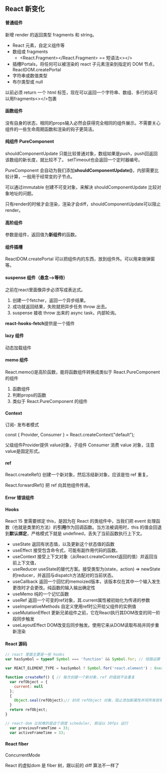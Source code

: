 ## React 新变化

#### 普通组件

新增 render 的返回类型 fragments 和 string。

- React 元素，自定义组件等
- 数组或 fragments
  - <React.Fragment></React.Fragment> == 短语法<></>
- 插槽Portals，将任何可以被渲染的 react 子元素渲染到指定的 DOM 节点，ReactDOM.createPortal
- 字符串或数值类型
- 布尔类型或 null

以前必须 return 一个 html 标签，现在可以返回一个字符串、数组、多行的话可以用fragments<></>包裹

#### 函数组件

没有自身的状态，相同的props输入必然会获得完全相同的组件展示。不需要关心组件的一些生命周期函数和渲染的钩子更简洁。

#### 纯组件 PureComponent

shouldComponentUpdate 只能比较普通对象，数组如果是push，push回返回该数组的新长度，就比较不了。 setTimeout也会返回一个定时器编号。

PureComponent 会自动为我们添加**shouldComponentUpdate()**，内部需要比较计算，一般用于经常变的子节点。

可以通过immutable 创建不可变对象，来解决 shouldComponentUpdate 比较对象地址的问题。

只有render的时候才会渲染，渲染才会diff，shouldComponentUpdate可以阻止 render。

#### 高阶组件

参数是组件，返回值为**新组件**的函数。

#### 组件插槽

ReactDOM.createPortal 可以把组件内的东西，放到组件外。可以用来做弹窗等。

####  suspense 组件（悬念-->等待）

之前在react里面像异步必须写成表达式。

1. 创建一个fetcher，返回一个异步结果。
2. 成功就返回结果，失败就把异步任务 throw 出去。
3. suspense 接收 throw 出来的 async task，内部轮询。

**react-hooks-fetch**提供是一个插件

#### lazy 组件

动态加载组件

#### memo 组件

React.memo()是高阶函数，能将函数组件转换成类似于 React.PureComponent 的组件

1. 函数组件
2. 判断props的函数
3. 类似于 React.PureComponent 的组件

#### Context

订阅- 发布者模式

const { Provider, Consumer } = React.createContext("default");

父级组件Provider提供 value对象，子组件 Consumer 消费 value 对象，注意value是固定形式。

#### ref

React.createRef() 创建一个新对象，然后冻结新对象，应该是怕 ref 重复。

React.forwardRef()  把 ref 向其他组件传递。 

#### Error 错误组件

#### Hooks

React 15 里需要绑定 this，是因为在 React 的类组件中，当我们把 event 处理函数（也就是类里的方法）的**引用**作为回调函数。当方法被调用时，this 的值会回退到**默认绑定**，严格模式下就是 undefined，丢失了当前函数执行上下文。

 * useState 返回有状态值，以及更新这个状态值的函数
 * useEffect 接受包含命令式，可能有副作用代码的函数。
 * useContext 接受上下文对象（从React.createContext返回的值）并返回当前上下文值，
 * useReducer useState的替代方案。接受类型为(state，action) => newState的reducer，并返回与dispatch方法配对的当前状态。 
 * useCallback  返回一个回忆的memoized版本，该版本仅在其中一个输入发生更改时才会更改。纯函数的输入输出确定性
 * useMemo 纯的一个记忆函数
 * useRef 返回一个可变的ref对象，其.current属性被初始化为传递的参数
 * useImperativeMethods 自定义使用ref时公开给父组件的实例值
 * useMutationEffect 更新兄弟组件之前，它在React执行其DOM改变的同一阶段同步触发
 * useLayoutEffect DOM改变后同步触发。使用它来从DOM读取布局并同步重新渲染

#### React 源码

```js
// react 里面主要是一些 hooks
var hasSymbol = typeof Symbol === 'function' && Symbol.for; // 短路运算

var REACT_ELEMENT_TYPE = hasSymbol ? Symbol.for('react.element') : 0xeac7; // Symbol 或者 16进制

function createRef() { // 每次创建一个新对象，ref 的值就不会重复
  var refObject = {
    current: null
  };
  {
    Object.seal(refObject);// 封闭 refObject 对象，阻止添加新属性并将所有现有属性标记为不可配置
  }
  return refObject;
}
```

```js
// react-dom 比较难的是这个调度 scheduler, 假设以 30fps 运行
  var previousFrameTime = 33; 
  var activeFrameTime = 33;
```

#### React fiber

ConcurrentMode

React 的虚拟dom 是 fiber  树，跟以前的  diff 算法不一样了